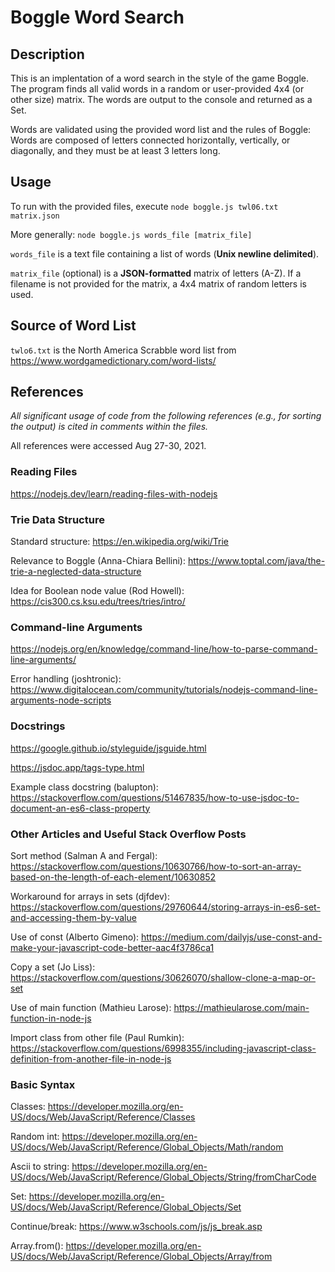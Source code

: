 # Boggle Word Search

## Description

This is an implentation of a word search in the style of the game Boggle. 
The program finds all valid words in a random or user-provided 4x4 (or other size) 
matrix. The words are output to the console and returned as a Set.

Words are validated using the provided word list and the rules of Boggle:
Words are composed of letters connected horizontally, vertically, or diagonally, 
and they must be at least 3 letters long.

## Usage

To run with the provided files, execute
`node boggle.js twl06.txt matrix.json`

More generally:
`node boggle.js words_file [matrix_file]`

`words_file` is a text file containing a list of words (**Unix newline delimited**).

`matrix_file` (optional) is a **JSON-formatted** matrix of letters (A-Z).
If a filename is not provided for the matrix, a 4x4 matrix of random letters is used.
 
## Source of Word List

`twlo6.txt` is the North America Scrabble word list from https://www.wordgamedictionary.com/word-lists/

## References

_All significant usage of code from the following references (e.g., for sorting the output) is cited in
comments within the files._

All references were accessed Aug 27-30, 2021.

### Reading Files
https://nodejs.dev/learn/reading-files-with-nodejs

### Trie Data Structure
Standard structure: https://en.wikipedia.org/wiki/Trie

Relevance to Boggle (Anna-Chiara Bellini): https://www.toptal.com/java/the-trie-a-neglected-data-structure

Idea for Boolean node value (Rod Howell): https://cis300.cs.ksu.edu/trees/tries/intro/

### Command-line Arguments

https://nodejs.org/en/knowledge/command-line/how-to-parse-command-line-arguments/

Error handling (joshtronic): https://www.digitalocean.com/community/tutorials/nodejs-command-line-arguments-node-scripts

### Docstrings
https://google.github.io/styleguide/jsguide.html

https://jsdoc.app/tags-type.html

Example class docstring (balupton): https://stackoverflow.com/questions/51467835/how-to-use-jsdoc-to-document-an-es6-class-property

### Other Articles and Useful Stack Overflow Posts

Sort method (Salman A and Fergal): https://stackoverflow.com/questions/10630766/how-to-sort-an-array-based-on-the-length-of-each-element/10630852

Workaround for arrays in sets (djfdev): https://stackoverflow.com/questions/29760644/storing-arrays-in-es6-set-and-accessing-them-by-value

Use of const (Alberto Gimeno): https://medium.com/dailyjs/use-const-and-make-your-javascript-code-better-aac4f3786ca1

Copy a set (Jo Liss): https://stackoverflow.com/questions/30626070/shallow-clone-a-map-or-set

Use of main function (Mathieu Larose): https://mathieularose.com/main-function-in-node-js

Import class from other file (Paul Rumkin): https://stackoverflow.com/questions/6998355/including-javascript-class-definition-from-another-file-in-node-js

### Basic Syntax
Classes: https://developer.mozilla.org/en-US/docs/Web/JavaScript/Reference/Classes

Random int: https://developer.mozilla.org/en-US/docs/Web/JavaScript/Reference/Global_Objects/Math/random

Ascii to string: https://developer.mozilla.org/en-US/docs/Web/JavaScript/Reference/Global_Objects/String/fromCharCode

Set: https://developer.mozilla.org/en-US/docs/Web/JavaScript/Reference/Global_Objects/Set

Continue/break: https://www.w3schools.com/js/js_break.asp

Array.from(): https://developer.mozilla.org/en-US/docs/Web/JavaScript/Reference/Global_Objects/Array/from
